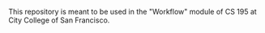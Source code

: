 This repository is meant to be used in the "Workflow" module of CS 195 at City College of San Francisco.
